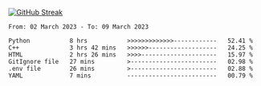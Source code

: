 [![GitHub Streak](https://streak-stats.demolab.com?user=renren-017&theme=sea&hide_border=true&background=DD272700)](https://git.io/streak-stats)

<!--START_SECTION:waka-->

```text
From: 02 March 2023 - To: 09 March 2023

Python           8 hrs           >>>>>>>>>>>>>------------   52.41 %
C++              3 hrs 42 mins   >>>>>>-------------------   24.25 %
HTML             2 hrs 26 mins   >>>>---------------------   15.97 %
GitIgnore file   27 mins         >------------------------   02.98 %
.env file        26 mins         >------------------------   02.88 %
YAML             7 mins          -------------------------   00.79 %
```

<!--END_SECTION:waka-->
